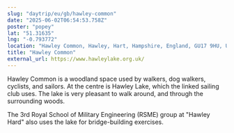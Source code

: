 ```yaml
---
slug: "daytrip/eu/gb/hawley-common"
date: "2025-06-02T06:54:53.758Z"
poster: "popey"
lat: "51.31635"
lng: "-0.793772"
location: "Hawley Common, Hawley, Hart, Hampshire, England, GU17 9HU, United Kingdom"
title: "Hawley Common"
external_url: https://www.hawleylake.org.uk/
---
```

Hawley Common is a woodland space used by walkers, dog walkers, cyclists, and sailors. At the centre is Hawley Lake, which the linked sailing club uses. The lake is very pleasant to walk around, and through the surrounding woods.

The 3rd Royal School of Military Engineering (RSME) group at "Hawley Hard" also uses the lake for bridge-building exercises.